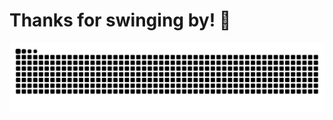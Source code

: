 # Thanks for swinging by! :wave:

![snake svg](https://github.com/silhavyj/silhavyj/blob/output/github-snake-dark.svg)
